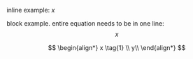 inline example: $x$

block example. entire equation needs to be in one line:
$$\ x\ $$


$$
\begin{align*}
x \tag{1} \\
y\\
\end{align*}
$$